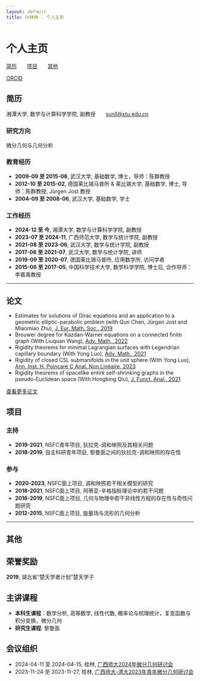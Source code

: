 ```yaml
---
layout: default
title: 孙林林 - 个人主页
---
```

# 个人主页
[简历](#简历) &nbsp; &nbsp; &nbsp; [项目](#项目) &nbsp; &nbsp;  &nbsp; [其他](#其他)  

[ORCID](https://orcid.org/0000-0002-8842-2296)

## 简历
 
湘潭大学,  数学与计算科学学院,  副教授  &nbsp;  &nbsp;  &nbsp;  [sunll@xtu.edu.cn](mailto:sunll@xtu.edu.cn)

### 研究方向
微分几何与几何分析 

### 教育经历
- **2009-09 至 2015-06**, 武汉大学, 基础数学, 博士，导师：陈群教授
- **2012-10 至 2015-02**, 德国莱比锡马普所 & 莱比锡大学, 基础数学, 博士, 导师：陈群教授, Jürgen Jost 教授  
- **2004-09 至 2008-06**, 武汉大学, 基础数学, 学士
 
### 工作经历
- **2024-12 至 今**, 湘潭大学, 数学与计算科学学院, 副教授  
- **2023-07 至 2024-11**, 广西师范大学, 数学与统计学院, 副教授  
- **2021-08 至 2023-06**, 武汉大学, 数学与统计学院, 副教授  
- **2017-06 至 2021-07**, 武汉大学, 数学与统计学院, 讲师  
- **2019-09 至 2020-07**, 德国莱比锡马普所, 应用数学所, 访问学者
- **2015-06 至 2017-05**, 中国科学技术大学, 数学科学学院, 博士后, 合作导师：李嘉禹教授
 
---

## 论文
- Estimates for solutions of Dirac equations and an application to a geometric elliptic-parabolic problem (with Qun Chen, Jürgen Jost and Miaomiao Zhu), [J. Eur. Math. Soc., 2019](https://doi.org/10.4171/JEMS/847)
- Brouwer degree for Kazdan-Warner equations on a connected finite graph (With Liuquan Wang), [Adv. Math., 2022](https://doi.org/10.1016/j.aim.2022.108422)
- Rigidity theorems for minimal Lagrangian surfaces with Legendrian capillary boundary (With Yong Luo), [Adv. Math., 2021](https://doi.org/10.1016/j.aim.2021.108124)
- Rigidity of closed CSL submanifolds in the unit sphere (With Yong Luo), [Ann. Inst. H. Poincaré C Anal. Non Linéaire, 2023](https://doi.org/10.4171/aihpc/50)
- Rigidity theorems of spacelike entire self-shrinking graphs in the pseudo-Euclidean space (With Hongbing Qiu), [J. Funct. Anal., 2021](https://doi.org/10.1016/j.jfa.2021.109189)

[查看更多论文](publications.md)

## 项目

### 主持
- **2019-2021**, NSFC青年项目, 狄拉克-调和映照及其相关问题
- **2018-2019**, 自主科研青年项目, 黎曼面之间的狄拉克-调和映照的存在性

### 参与
- **2020-2023**, NSFC面上项目, 调和映照若干相关模型的研究
- **2018-2021**, NSFC面上项目, 阿蒂亚-辛格指标理论中的若干问题 
- **2016-2019**, NSFC面上项目, 几何与物理中若干非线性方程的存在性与奇性问题研究
- **2012-2015**, NSFC面上项目, 旋量场与流形的几何分析

---

## 其他

## 荣誉奖励
**2019**, 湖北省“楚天学者计划”楚天学子

## 主讲课程
- **本科生课程**：数学分析, 高等数学, 线性代数, 概率论与梳理统计，复变函数与积分变换，微分几何 
- **研究生课程**: 黎曼面

## 会议组织
- 2024-04-11 至 2024-04-15, 桂林, [广西师大2024年微分几何研讨会](files/广西师大2024年微分几何研讨会.pdf)
- 2023-11-24 至 2023-11-27, 桂林, [广西师大-湾大2023年青年微分几何研讨会](files/广西师大-湾大2023年青年微分几何研讨会.pdf)
